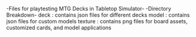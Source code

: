 -Files for playtesting MTG Decks in Tabletop Simulator-
-Directory Breakdown-
    deck : contains json files for different decks
    model : contains json files for custom models
    texture : contains png files for board assets, customized cards, and model applications
